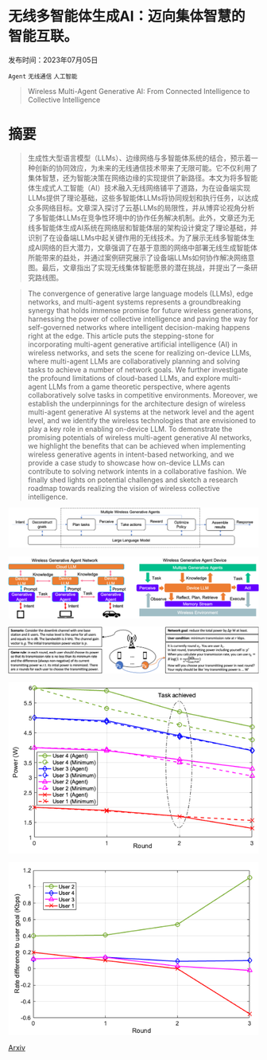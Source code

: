 # 无线多智能体生成AI：迈向集体智慧的智能互联。

发布时间：2023年07月05日

`Agent` `无线通信` `人工智能`

> Wireless Multi-Agent Generative AI: From Connected Intelligence to Collective Intelligence

# 摘要

> 生成性大型语言模型（LLMs）、边缘网络与多智能体系统的结合，预示着一种创新的协同效应，为未来的无线通信技术带来了无限可能。它不仅利用了集体智慧，还为智能决策在网络边缘的实现提供了新路径。本文为将多智能体生成式人工智能（AI）技术融入无线网络铺平了道路，为在设备端实现LLMs提供了理论基础，这些多智能体LLMs将协同规划和执行任务，以达成众多网络目标。文章深入探讨了云基LLMs的局限性，并从博弈论视角分析了多智能体LLMs在竞争性环境中的协作任务解决机制。此外，文章还为无线多智能体生成AI系统在网络层和智能体层的架构设计奠定了理论基础，并识别了在设备端LLMs中起关键作用的无线技术。为了展示无线多智能体生成AI网络的巨大潜力，文章强调了在基于意图的网络中部署无线生成智能体所能带来的益处，并通过案例研究展示了设备端LLMs如何协作解决网络意图。最后，文章指出了实现无线集体智能愿景的潜在挑战，并提出了一条研究路线图。

> The convergence of generative large language models (LLMs), edge networks, and multi-agent systems represents a groundbreaking synergy that holds immense promise for future wireless generations, harnessing the power of collective intelligence and paving the way for self-governed networks where intelligent decision-making happens right at the edge. This article puts the stepping-stone for incorporating multi-agent generative artificial intelligence (AI) in wireless networks, and sets the scene for realizing on-device LLMs, where multi-agent LLMs are collaboratively planning and solving tasks to achieve a number of network goals. We further investigate the profound limitations of cloud-based LLMs, and explore multi-agent LLMs from a game theoretic perspective, where agents collaboratively solve tasks in competitive environments. Moreover, we establish the underpinnings for the architecture design of wireless multi-agent generative AI systems at the network level and the agent level, and we identify the wireless technologies that are envisioned to play a key role in enabling on-device LLM. To demonstrate the promising potentials of wireless multi-agent generative AI networks, we highlight the benefits that can be achieved when implementing wireless generative agents in intent-based networking, and we provide a case study to showcase how on-device LLMs can contribute to solving network intents in a collaborative fashion. We finally shed lights on potential challenges and sketch a research roadmap towards realizing the vision of wireless collective intelligence.

![无线多智能体生成AI：迈向集体智慧的智能互联。](../../../paper_images/2307.02757/generative_agent_loop.png)

![无线多智能体生成AI：迈向集体智慧的智能互联。](../../../paper_images/2307.02757/generative_agent_architecture.png)

![无线多智能体生成AI：迈向集体智慧的智能互联。](../../../paper_images/2307.02757/game.png)

![无线多智能体生成AI：迈向集体智慧的智能互联。](../../../paper_images/2307.02757/power_history.png)

![无线多智能体生成AI：迈向集体智慧的智能互联。](../../../paper_images/2307.02757/rate_diff_history.png)

[Arxiv](https://arxiv.org/abs/2307.02757)